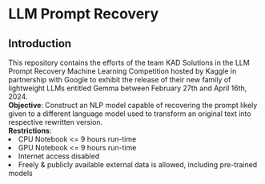 # LLM Prompt Recovery

<h2>Introduction</h2>
This repository contains the efforts of the team KAD Solutions in the LLM Prompt Recovery Machine Learning Competition hosted by Kaggle in partnership with Google to exhibit the release of their new family of lightweight LLMs entitled Gemma between February 27th and April 16th, 2024. <br>
<strong>Objective</strong>: Construct an NLP model capable of recovering the prompt likely given to a different language model used to transform an original text into respective rewritten version. <br>
<strong>Restrictions</strong>:
<li>CPU Notebook <= 9 hours run-time </li>
<li>GPU Notebook <= 9 hours run-time</li>
<li>Internet access disabled</li>
<li>Freely & publicly available external data is allowed, including pre-trained models</li>


